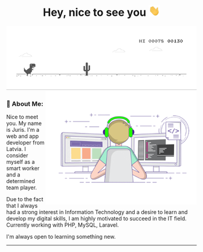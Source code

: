 <h1 align="center">Hey, nice to see you <img src="https://github.com/jurispetrovs/jurispetrovs/blob/main/charts/gif/Hi.gif" width="30"></h1>
<img src="https://github.com/jurispetrovs/jurispetrovs/blob/main/charts/gif/dino.gif"/>

<img align="right" src="https://github.com/jurispetrovs/jurispetrovs/blob/main/charts/gif/coding.gif" height="300"/>
<h3>🤵 About Me:</h3>

Nice to meet you. My name is Juris. I'm a web and app developer from Latvia. I consider myself as a smart worker and a determined team player. 


Due to the fact that I always had a strong interest in Information Technology and a desire to learn and develop my digital skills, I am highly motivated to succeed in the IT field. Currently working with PHP, MySQL, Laravel. 


I'm always open to learning something new.




---
